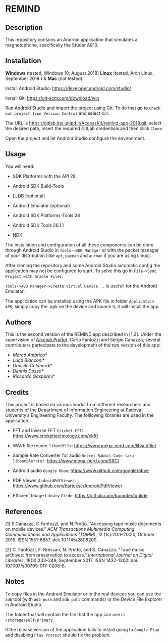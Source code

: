 # REMIND

## Description

This repository contains an Android application that simulates a magnetophone, specifically the Studer A810.

## Installation

**Windows** (tested, Windows 10, August 2018) **Linux** (tested, Arch Linux, September 2018 ) & **Mac** (not tested)

Install Android Studio: <https://developer.android.com/studio/>

Install Git: <https://git-scm.com/download/win>

Run Android Studio and import the project using Git. To do that go to `Check out project from Version Control` and select `Git`.

The URL is <https://gitlab.dei.unipd.it/AccessKit/remind-app-2018.git>, select the desired path, insert the required GitLab credentials and then click `Clone`.

Open the project and let Android Studio configure the environment.

## Usage

You will need:

*   SDK Platforms with the API 28

*   Android SDK Build-Tools

*   LLDB    (optional)

*   Android Emulator (optional)

*   Android SDK Platforms-Tools 28

*   Android SDK Tools 26.1.1

*   NDK

The installation and configuration of all these components can be done through Android Studio in `Tools->SDK Manager` or with the packet manager of your distribution (like `apt`, `pacman` and `aurman` if you are using Linux).

After cloning the repository and some Android Studio automatic config the application may not be configured to start. To solve this go in `File->Sync Project with Gradle Files`.

`Tools->AVD Manager->Create Virtual Device...` is usefull for the Android Emulator.

The application can be installed using the APK file in folder `Application APK`, simply copy the .apk on the device and launch it, it will install the app.

## Authors

This is the second version of the REMIND app described in [1,2].
Under the supervision of [*Niccolò Pretto*](http://www.dei.unipd.it/~prettoni/)), Carlo Fantozzi and Sergio Canazza, several contributors partecipate to the development of the two version of this app:
* _Marco Ambrico_*
* _Luca Bianconi_*
* _Daniele Colanardi_*
* _Dennis Dosso_*
* _Riccardo Gasparini_*


## Credits

This project is based on various works from different researchers and students of the Department of Information Engineering at Padova University’s Engineering Faculty.
The folllowing libraries are used in the application:

*   FFT and Inverse FFT `Cricket FFT`: <https://www.crickettechnology.com/ckfft>

*   WAVE file reader `libsndfile`: <https://www.mega-nerd.com/libsndfile/>

*   Sample Rate Converter for audio `Secret Rabbit Code (aka libsamplerate)`: <https://www.mega-nerd.com/SRC/>

*   Android audio `Google Oboe`: <https://www.github.com/google/oboe>

*   PDF Viewer `AndroidPdfViewer`: <https://www.github.com/barteksc/AndroidPdfViewer>
   
*   Efficient Image Library `Glide`: <https://github.com/bumptech/glide>

## References

[1] S.Canazza, C.Fantozzi, and N.Pretto. "Accessing tape music documents on mobile devices." *ACM Transactions Multimedia Computing Communications and Applications (TOMM)*, 12 (1s):20:1–20:20, October 2015. ISSN 1551-6857. doi: 10.1145/2808200.

[2] C. Fantozzi, F. Bressan, N. Pretto, and S. Canazza. "Tape music archives: from preservation to access." *International Journal on Digital Libraries*, 18(3):233–249, September 2017. ISSN 1432-1300. doi: 10.1007/s00799-017-0208-8.

## Notes

To copy files in the Android Emulator or in the real devices you can use the `adb` tool (with `adb push` and `adb pull` commands) or the Device File Explorer in Android Studio.

The folder that will contain the file that the app can use is `/storage/self/primary`.

If the release version of the application fails to install going to `Google Play` and disabling `Play Protect` should fix the problem.